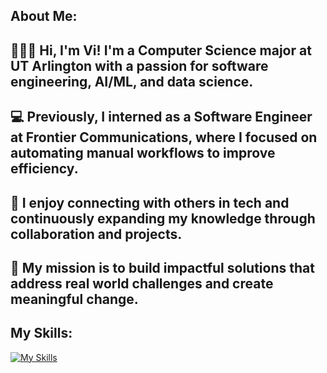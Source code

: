 ## About Me:
## 👩🏻‍💻 Hi, I'm Vi! I'm a Computer Science major at UT Arlington with a passion for software engineering, AI/ML, and data science. 
## 💻 Previously, I interned as a Software Engineer at Frontier Communications, where I focused on automating manual workflows to improve efficiency.
## 🤝 I enjoy connecting with others in tech and continuously expanding my knowledge through collaboration and projects.
## 🎯 My mission is to build impactful solutions that address real world challenges and create meaningful change.

## My Skills:
[![My Skills](https://skillicons.dev/icons?i=python,java,c,js,html,css,figma,react,nextjs,vscode,apple)](https://skillicons.dev)





<!--
**vitran22/vitran22** is a ✨ _special_ ✨ repository because its `README.md` (this file) appears on your GitHub profile.

Here are some ideas to get you started:

- 🔭 I’m currently working on ...
- 🌱 I’m currently learning ...
- 👯 I’m looking to collaborate on ...
- 🤔 I’m looking for help with ...
- 💬 Ask me about ...
- 📫 How to reach me: ...
- 😄 Pronouns: ...
- ⚡ Fun fact: ...
-->
